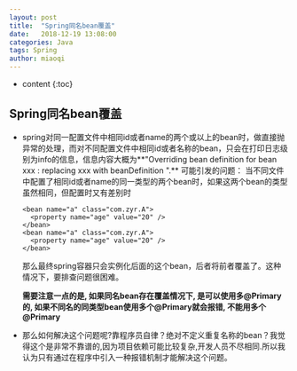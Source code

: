 ```yaml
---
layout: post
title:  "Spring同名bean覆盖"
date:   2018-12-19 13:08:00
categories: Java
tags: Spring
author: miaoqi
---
```


* content
{:toc}


## Spring同名bean覆盖

* spring对同一配置文件中相同id或者name的两个或以上的bean时，做直接抛异常的处理，而对不同配置文件中相同id或者名称的bean，只会在打印日志级别为info的信息，信息内容大概为**"Overriding bean definition for bean xxx : replacing xxx with beanDefinition ".**
	可能引发的问题：
	当不同文件中配置了相同id或者name的同一类型的两个bean时，如果这两个bean的类型虽然相同，但配置时又有差别时

	```
	<bean name="a" class="com.zyr.A">
	  <property name="age" value="20" />
	</bean>
	<bean name="a" class="com.zyr.A">
	  <property name="age" value="20" />
	</bean>
	```

	那么最终spring容器只会实例化后面的这个bean，后者将前者覆盖了。这种情况下，要排查问题很困难。

	**需要注意一点的是, 如果同名bean存在覆盖情况下, 是可以使用多@Primary的, 如果不同名的同类型bean使用多个@Primary就会报错, 不能用多个@Primary**

* 那么如何解决这个问题呢?靠程序员自律？绝对不定义重复名称的bean？我觉得这个是非常不靠谱的,因为项目依赖可能比较复杂,开发人员不尽相同.所以我认为只有通过在程序中引入一种报错机制才能解决这个问题。